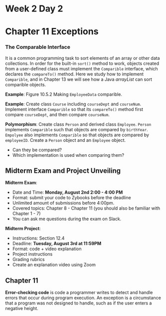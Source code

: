 # Week 2 Day 2
# Chapter 11 Exceptions

### The Comparable Interface
It is a common programming task to sort elements of an array or other data collections. In order for the built-in `sort()` method to work, objects created from a user-defined class must implement the `Comparible` interface, which declares the `compareTo()` method. Here we study how to implement `Comparible`, and in Chapter 13 we will see how a Java *arrayList* can sort comparible objects.

**Example**: Figure 10.5.2 Making `EmployeeData` comparible.

**Example**: Create class `Course` including `courseDept` and `courseNum`. Implement interface `Comparible` so that its `compareTo()` method first compare `courseDept`, and then compare `courseNum`.

**Polymorphism**: Create class `Person` and derived class `Employee`. `Person` implements `Comparible` such that objects are compared by `birthYear`. `Empolyee` also implements `Comparible` so that objects are compared by `employeeID`. Create a `Person` object and an `Employee` object.
- Can they be compared?
- Which implementation is used when comparing them?

## Midterm Exam and Project Unveiling

**Midterm Exam**:
- Date and Time: **Monday, August 2nd 2:00 - 4:00 PM**
- Format: submit your code to Zybooks before the deadline
- Unlimited amount of submissions before 4:00pm.
- Covered topics: Chapter 8 - Chapter 11 (you should also be familiar with Chapter 1 - 7)
- You can ask me questions during the exam on Slack.

**Midterm Project**:
- Instructions: Section 12.4
- Deadline: **Tuesday, August 3rd at 11:59PM**
- Format: code + video explanation
- Project instructions
- Grading rubrics
- Create an explanation video using Zoom


## Chapter 11 
**Error-checking code** is code a programmer writes to detect and handle errors that occur during program execution. An exception is a circumstance that a program was not designed to handle, such as if the user enters a negative height.
